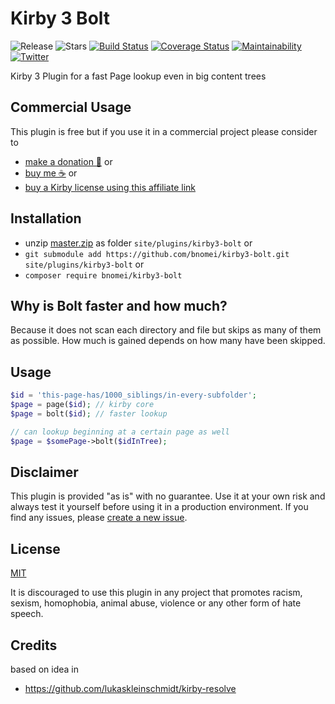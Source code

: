 # Kirby 3 Bolt

![Release](https://flat.badgen.net/packagist/v/bnomei/kirby3-bolt?color=ae81ff)
![Stars](https://flat.badgen.net/packagist/ghs/bnomei/kirby3-bolt?color=272822)
[![Build Status](https://flat.badgen.net/travis/bnomei/kirby3-bolt)](https://travis-ci.com/bnomei/kirby3-bolt)
[![Coverage Status](https://flat.badgen.net/coveralls/c/github/bnomei/kirby3-bolt)](https://coveralls.io/github/bnomei/kirby3-bolt) 
[![Maintainability](https://flat.badgen.net/codeclimate/maintainability/bnomei/kirby3-bolt)](https://codeclimate.com/github/bnomei/kirby3-bolt)  
[![Twitter](https://flat.badgen.net/badge/twitter/bnomei?color=66d9ef)](https://twitter.com/bnomei)

Kirby 3 Plugin for a fast Page lookup even in big content trees

## Commercial Usage

This plugin is free but if you use it in a commercial project please consider to
- [make a donation 🍻](https://www.paypal.me/bnomei/2) or
- [buy me ☕](https://buymeacoff.ee/bnomei) or
- [buy a Kirby license using this affiliate link](https://a.paddle.com/v2/click/1129/35731?link=1170)

## Installation

- unzip [master.zip](https://github.com/bnomei/kirby3-bolt/archive/master.zip) as folder `site/plugins/kirby3-bolt` or
- `git submodule add https://github.com/bnomei/kirby3-bolt.git site/plugins/kirby3-bolt` or
- `composer require bnomei/kirby3-bolt`

## Why is Bolt faster and how much?

Because it does not scan each directory and file but skips as many of them as possible. How much is gained depends on how many have been skipped.

## Usage
```php
$id = 'this-page-has/1000_siblings/in-every-subfolder';
$page = page($id); // kirby core
$page = bolt($id); // faster lookup

// can lookup beginning at a certain page as well
$page = $somePage->bolt($idInTree);
```

## Disclaimer

This plugin is provided "as is" with no guarantee. Use it at your own risk and always test it yourself before using it in a production environment. If you find any issues, please [create a new issue](https://github.com/bnomei/kirby3-bolt/issues/new).

## License

[MIT](https://opensource.org/licenses/MIT)

It is discouraged to use this plugin in any project that promotes racism, sexism, homophobia, animal abuse, violence or any other form of hate speech.

## Credits

based on idea in
- https://github.com/lukaskleinschmidt/kirby-resolve
